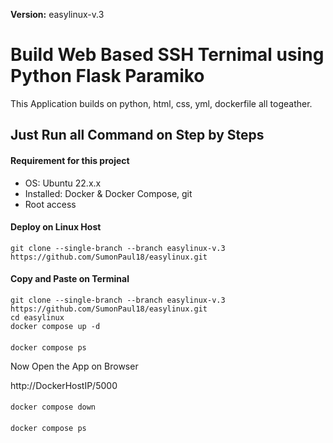 <b>Version:</b> easylinux-v.3
# Build Web Based SSH Ternimal using Python Flask Paramiko 
This Application builds on python, html, css, yml, dockerfile all togeather. 
## Just Run all Command on Step by Steps 

#### Requirement for this project
- OS: Ubuntu 22.x.x
- Installed: Docker & Docker Compose, git
- Root access

#### Deploy on Linux Host
    git clone --single-branch --branch easylinux-v.3 https://github.com/SumonPaul18/easylinux.git

#### Copy and Paste on Terminal 

    git clone --single-branch --branch easylinux-v.3 https://github.com/SumonPaul18/easylinux.git
    cd easylinux
    docker compose up -d
####
    docker compose ps

Now Open the App on Browser     

http://DockerHostIP/5000
####
    docker compose down
####
    docker compose ps
####
    
